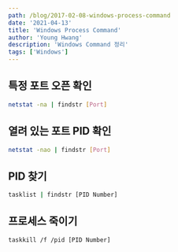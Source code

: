 ```yaml
---
path: /blog/2017-02-08-windows-process-command
date: '2021-04-13'
title: 'Windows Process Command'
author: 'Young Hwang'
description: 'Windows Command 정리'
tags: ['Windows']
---
```


## 특정 포트 오픈 확인

```bash
netstat -na | findstr [Port]
```

## 열려 있는 포트 PID 확인

```bash
netstat -nao | findstr [Port]
```

## PID 찾기

```bash
tasklist | findstr [PID Number]
```

## 프로세스 죽이기

```bash
taskkill /f /pid [PID Number]
```
